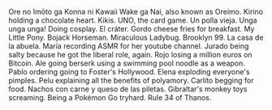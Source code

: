 Ore no Imōto ga Konna ni Kawaii Wake ga Nai, also known as Oreimo.
Kirino holding a chocolate heart.
Kikis.
UNO, the card game.
Un polla vieja.
Unga unga unga!
Doing cosplay.
El cráter.
Gordo cheese fries for breakfast.
My Little Pony.
Bojack Horseman.
Miraculous Ladybug.
Brooklyn 99.
La casa de la abuela.
María recording ASMR for her youtube channel.
Jurado being salty because he got the liberal role, again.
Rojo losing a million euros on Bitcoin.
Ale going berserk using a swimming pool noodle as a weapon.
Pablo ordering going to Foster's Hollywood.
Elena exploding everyone's pimples.
Pelu explaining all the benefits of polyamory.
Carlito begging for food.
Nachos con carne y queso de las piletas.
Gibraltar's monkey toys screaming.
Being a Pokémon Go tryhard.
Rule 34 of Thanos.